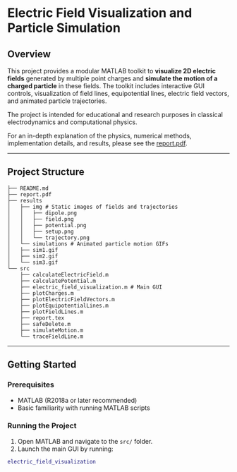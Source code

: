 # Electric Field Visualization and Particle Simulation

## Overview
This project provides a modular MATLAB toolkit to **visualize 2D electric fields** generated by multiple point charges and **simulate the motion of a charged particle** in these fields. The toolkit includes interactive GUI controls, visualization of field lines, equipotential lines, electric field vectors, and animated particle trajectories.

The project is intended for educational and research purposes in classical electrodynamics and computational physics.

For an in-depth explanation of the physics, numerical methods, implementation details, and results, please see the [report.pdf](./report.pdf).

---

## Project Structure


```
├── README.md
├── report.pdf
├── results
│   ├── img # Static images of fields and trajectories
│   │   ├── dipole.png
│   │   ├── field.png
│   │   ├── potential.png
│   │   ├── setup.png
│   │   └── trajectory.png
│   └── simulations # Animated particle motion GIFs
│   ├── sim1.gif
│   ├── sim2.gif
│   └── sim3.gif
└── src
    ├── calculateElectricField.m
    ├── calculatePotential.m
    ├── electric_field_visualization.m # Main GUI
    ├── plotCharges.m
    ├── plotElectricFieldVectors.m
    ├── plotEquipotentialLines.m
    ├── plotFieldLines.m
    ├── report.tex
    ├── safeDelete.m
    ├── simulateMotion.m
    └── traceFieldLine.m
```

---

## Getting Started

### Prerequisites
- MATLAB (R2018a or later recommended)
- Basic familiarity with running MATLAB scripts

### Running the Project
1. Open MATLAB and navigate to the `src/` folder.
2. Launch the main GUI by running:

```matlab
electric_field_visualization
